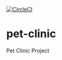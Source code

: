 [![CircleCI](https://circleci.com/gh/Ibrahim12N/pet-clinic/tree/main.svg?style=svg&circle-token=e19c0087f28b3183c0be96f73d40698c8a5b435f)](https://circleci.com/gh/Ibrahim12N/pet-clinic/tree/main)
# pet-clinic
Pet Clinic Project

